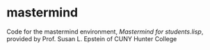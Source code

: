 # mastermind

Code for the mastermind environment, _Mastermind for students.lisp_, provided by Prof. Susan L. Epstein of CUNY Hunter College